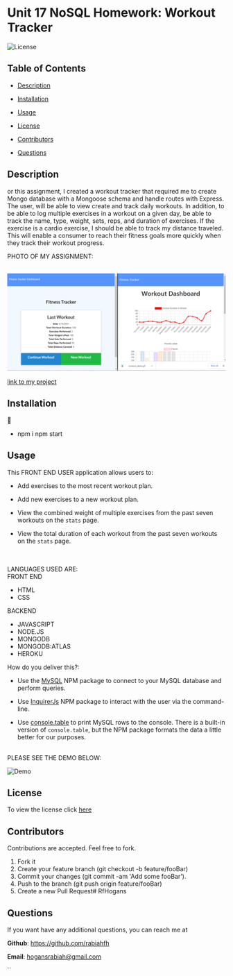 # Unit 17 NoSQL Homework: Workout Tracker

 ![License](https://img.shields.io/badge/license-MIT-red) 

  
 ## Table of Contents
  
* [Description](#Description)
  
* [Installation](#Installation)
  
* [Usage](#Usage)
  
* [License](#License)
  
* [Contributors](#Contributors)
  
* [Questions](#Questions)
  
 ## Description 
  
or this assignment, I created a workout tracker that required me to create Mongo database with a Mongoose schema and handle routes with Express.
The user, will be able to view create and track daily workouts. In addition, to be able to log multiple exercises in a workout on a given day, be able to track the name, type, weight, sets, reps, and duration of exercises. If the exercise is a cardio exercise, I should be able to track my distance traveled. This will enable a consumer to reach their fitness goals more quickly when they track their workout progress.


PHOTO OF MY ASSIGNMENT:


<br>![photo of my assignment](./Images/workout.PNG)


[link to my project](https://workout-trackerrh.herokuapp.com/)

 ## Installation
  
 💾 
  
* npm i
npm start
  

    
 ## Usage
 

 This  FRONT END USER application allows users to:

  * Add exercises to the most recent workout plan.

  * Add new exercises to a new workout plan.

  * View the combined weight of multiple exercises from the past seven workouts on the `stats` page.

  * View the total duration of each workout from the past seven workouts on the `stats` page.

<br>
<br>
LANGUAGES USED ARE:
<br>
FRONT END

- HTML
- CSS

BACKEND
- JAVASCRIPT
- NODE.JS
- MONGODB
- MONGODB:ATLAS
- HEROKU


How do you deliver this?:

* Use the [MySQL](https://www.npmjs.com/package/mysql) NPM package to connect to your MySQL database and perform queries.

* Use [InquirerJs](https://www.npmjs.com/package/inquirer/v/0.2.3) NPM package to interact with the user via the command-line.

* Use [console.table](https://www.npmjs.com/package/console.table) to print MySQL rows to the console. There is a built-in version of `console.table`, but the NPM package formats the data a little better for our purposes.
<br>
PLEASE SEE THE DEMO BELOW:

 ![Demo](workout_demo.gif) 

 ## License
 To view the license click [here](https://choosealicense.com/licenses/mit/)

  
 ## Contributors
  
 Contributions are accepted. Feel free to fork.
1. Fork it
2. Create your feature branch (git checkout -b feature/fooBar)
3. Commit your changes (git commit -am 'Add some fooBar').
4. Push to the branch (git push origin feature/fooBar)
5. Create a new Pull Request# RfHogans

  
  
 ## Questions
  
 If you want have any additional questions, you can reach me at
  
 **Github**: https://github.com/rabiahfh
  
 **Email**: hogansrabiah@gmail.com



``